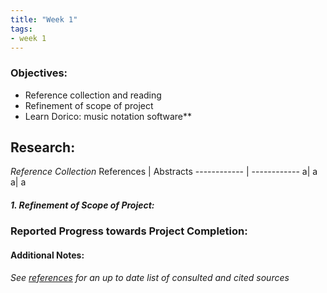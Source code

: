 ```yaml
---
title: "Week 1"
tags:
- week 1
---
```


### Objectives: 
- Reference collection and reading
- Refinement of scope of project
- Learn Dorico: music notation software**


## Research:

_Reference Collection_
References | Abstracts
------------ | ------------
a| a
a| a

##### 1. Refinement of Scope of Project: 





### Reported Progress towards Project Completion:


#### Additional Notes:

*See [references](references.md) for an up to date list of consulted and cited sources*